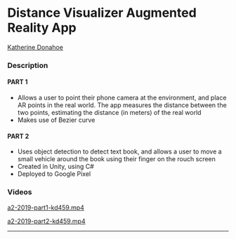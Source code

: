 # Distance Visualizer Augmented Reality App

[Katherine Donahoe](kd459@cornell.edu)

### Description
#### PART 1
- Allows a user to point their phone camera at the environment, and place AR points in the real world. The app measures the distance between the two points, estimating the distance (in meters) of the real world
- Makes use of Bezier curve
#### PART 2
- Uses object detection to detect text book, and allows a user to move a small vehicle around the book using their finger on the rouch screen
- Created in Unity, using C#
- Deployed to Google Pixel

### Videos
[a2-2019-part1-kd459.mp4](https://drive.google.com/file/d/1vb43bkJEAxyedBqoi2-A9Fz15BOJseQI/view)

[a2-2019-part2-kd459.mp4](https://drive.google.com/file/d/1bCjcaBtRJgPP0s2NVpAYAteSWSRxlV9V/view)

<hr>
